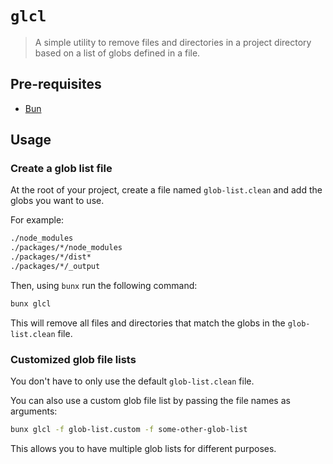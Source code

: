 # `glcl`

> A simple utility to remove files and directories in a project directory based on a list of globs defined in a file.

## Pre-requisites

- [Bun](https://bun.sh/)

## Usage

### Create a glob list file

At the root of your project, create a file named `glob-list.clean` and add the globs you want to use.

For example:

```txt
./node_modules
./packages/*/node_modules
./packages/*/dist*
./packages/*/_output
```

Then, using `bunx` run the following command:

```sh
bunx glcl
```

This will remove all files and directories that match the globs in the `glob-list.clean` file.

### Customized glob file lists

You don't have to only use the default `glob-list.clean` file.

You can also use a custom glob file list by passing the file names as arguments:

```sh
bunx glcl -f glob-list.custom -f some-other-glob-list
```

This allows you to have multiple glob lists for different purposes.